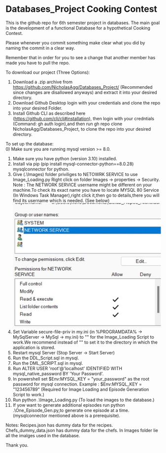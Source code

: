 # Databases_Project Cooking Contest

This is the github repo for 6th semester project in databases.
The main goal is the development of a functional Database for a
hypothetical Cooking Contest.

Please whenever you commit something make clear what you did by naming the commit in a clear way.

Remember that in order for you to see a change that another member has made you
have to pull the repo.

To download our project (Three Options): <br>
1) Download a .zip archive from https://github.com/NicholasAgg/Databases_Project/ (Recommended since changes are disallowed anyways) and extract it into your desired directory.
2) Download Github Desktop login with your credentials and clone the repo into your desired Folder.
3) Install Github CLI as described here (https://github.com/cli/cli#installation), then login with your credntials (Command: gh auth login),and then run gh repo clone NicholasAgg/Databases_Project, to clone the repo into your desired directory.

To set up the database: <br>
0) Make sure you are running mysql version >= 8.0.
1) Make sure you have python (version 3.10) installed.
2) Install via pip (pip install mysql-connector-python==8.0.28) mysqlconnector for python.
3) Give (.\Images) folder priviliges to NETOWRK SERVICE to use Image_Loading.py
Right click on folder Images -> properties -> Security.
Note : The NETWORK SERVICE username might be different on your machine.To check its exact name you
have to locate MYSQL 80 Service (In Windows Task Manager),right click it,then go to details,there you will find its username which is needed.
(See below) <br>
![Add network service to folder Security menu in Windows.](NETWORKSERVICE.jpg)
4) Set Variable secure-file-priv in my.ini (in %PROGRAMDATA% -> MySqlServer -> MySql<Version> -> my.ini) to "" for the Image_Loading Script to work.We recommend instead of "" to set it to the directory in which the application is stored.
5) Restart mysql Server (Stop Server -> Start Server)
6) Run the DDL_Script.sql in mysql.
7) Run the DML_SCRIPT.sql in mysql.
8) Run ALTER USER 'root'@'localhost' IDENTIFIED WITH mysql_native_password BY 'Your Password'.
9) In powershell set $Env:MYSQL_KEY = "your_password" as the root password for mysql connection.
   Example : $Env:MYSQL_KEY = "123456789" (Required for Image Loading and Episode Generation Script to work.)
11) Run python .\Image_Loading.py (To load the images to the database.)
12) If yow want to generate additional episodes run python .\One_Episode_Gen.py,to generate one episode at a time. (mysqlconnector mentioned above is a prerequisite).


Notes:
Recipes.json has dummy data for the recipes.
Chefs_dummy_data.json has dummy data for the chefs.
In Images folder lie all the imaIges used in the database.

Thank you.
